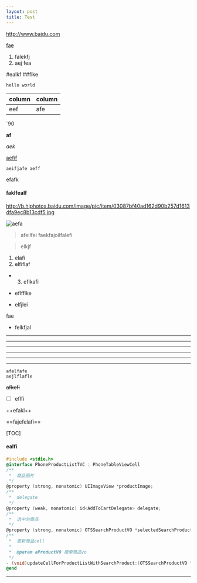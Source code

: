 ```yaml
---
layout: post
title: Test
---
```


<http://www.baidu.com>

[fae](fakeljfl)

1. falekfj 
2. aej fea


#ealkf
##flke
``` java====
hello world

```

| column | column |
|--------|--------|
|  eef      |  afe      |

`90

**af**

*aek*

[aefif](http://www.baidu.com)

`aeifjafe
aeff
`

efafk

#### faklfealf
http://b.hiphotos.baidu.com/image/pic/item/03087bf40ad162d90b257d1613dfa9ec8b13cdf5.jpg

![aefa](http://b.hiphotos.baidu.com/image/pic/item/03087bf40ad162d90b257d1613dfa9ec8b13cdf5.jpg)

> afeilfei
> faekfajoilfalefi

> elkjf

1. elafi
2. elfiflaf
- 3. eflkafi
- eflfflke

- elfjlei


fae
- felkfjal
* * *

- - -

_ _ _

_ _ _

* * * 


- - -

```
afelfafe
aejlflafle
```

~~afkefi~~

- [ ] eflfi

++efakl++

==fajefelafi==


[TOC]

#### ealfi

<!--felfialfe-->



```objectivec
#include <stdio.h>
@interface PhoneProductListTVC : PhoneTableViewCell
/**
 *  商品图片
 */
@property (strong, nonatomic) UIImageView *productImage;
/**
 *  delegate
 */
@property (weak, nonatomic) id<AddToCartDelegate> delegate;
/**
 *  选中的商品
 */
@property (strong, nonatomic) OTSSearchProductVO *selectedSearchProduct;
/**
 *  更新商品cell
 *
 *  @param aProductVO 搜索商品vo
 */
- (void)updateCellForProductListWithSearchProduct:(OTSSearchProductVO *)aProductVO selectIndex:(NSInteger)index;
@end
```
----
